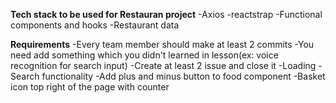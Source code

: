 **Tech stack to be used for Restauran project**
-Axios
-reactstrap
-Functional components and hooks
-Restaurant data

**Requirements**
-Every team member should make at least 2 commits
-You need add something which you didn't learned in lesson(ex: voice recognition for search input)
-Create at least 2 issue and close it
-Loading
-Search functionality
-Add plus and minus button to food component
-Basket icon top right of the page with counter
